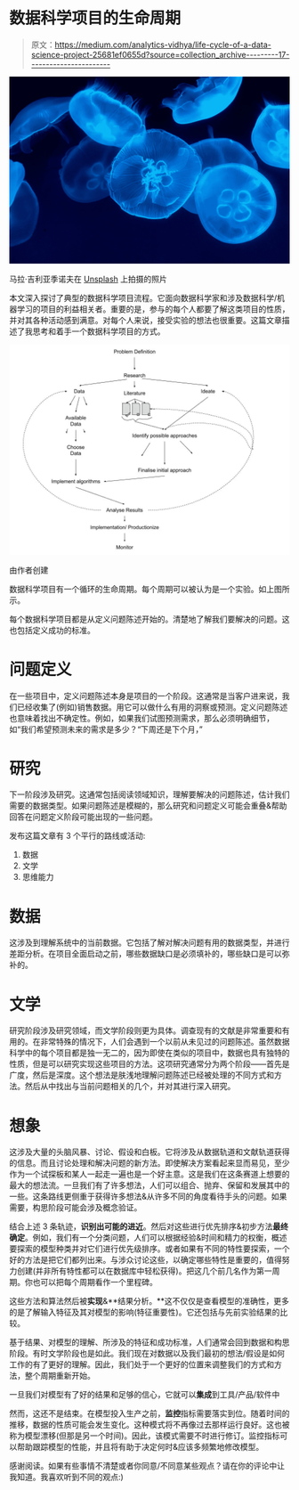 # 数据科学项目的生命周期

> 原文：<https://medium.com/analytics-vidhya/life-cycle-of-a-data-science-project-25681ef0655d?source=collection_archive---------17----------------------->

![](img/95d0f6c53d2ef71216947a5feaa80f81.png)

马拉·吉利亚季诺夫在 [Unsplash](https://unsplash.com/s/photos/jellyfish?utm_source=unsplash&utm_medium=referral&utm_content=creditCopyText) 上拍摄的照片

本文深入探讨了典型的数据科学项目流程。它面向数据科学家和涉及数据科学/机器学习的项目的利益相关者。重要的是，参与的每个人都要了解这类项目的性质，并对其各种活动感到满意。对每个人来说，接受实验的想法也很重要。这篇文章描述了我思考和着手一个数据科学项目的方式。

![](img/f2ef6d5ce98b0e86709547ee09188da8.png)

由作者创建

数据科学项目有一个循环的生命周期。每个周期可以被认为是一个实验。如上图所示。

每个数据科学项目都是从定义问题陈述开始的。清楚地了解我们要解决的问题。这也包括定义成功的标准。

# 问题定义

在一些项目中，定义问题陈述本身是项目的一个阶段。这通常是当客户进来说，我们已经收集了(例如)销售数据。用它可以做什么有用的洞察或预测。定义问题陈述也意味着找出不确定性。例如，如果我们试图预测需求，那么必须明确细节，如“我们希望预测未来的需求是多少？“下周还是下个月，”

# 研究

下一阶段涉及研究。这通常包括阅读领域知识，理解要解决的问题陈述，估计我们需要的数据类型。如果问题陈述是模糊的，那么研究和问题定义可能会重叠&帮助回答在问题定义阶段可能出现的一些问题。

发布这篇文章有 3 个平行的路线或活动:

1.  数据
2.  文学
3.  思维能力

# 数据

这涉及到理解系统中的当前数据。它包括了解对解决问题有用的数据类型，并进行差距分析。在项目全面启动之前，哪些数据缺口是必须填补的，哪些缺口是可以弥补的。

# 文学

研究阶段涉及研究领域，而文学阶段则更为具体。调查现有的文献是非常重要和有用的。在非常特殊的情况下，人们会遇到一个以前从未见过的问题陈述。虽然数据科学中的每个项目都是独一无二的，因为即使在类似的项目中，数据也具有独特的性质，但是可以研究实现这些项目的方法。这项研究通常分为两个阶段——首先是广度，然后是深度。这个想法是肤浅地理解问题陈述已经被处理的不同方式和方法。然后从中找出与当前问题相关的几个，并对其进行深入研究。

# 想象

这涉及大量的头脑风暴、讨论、假设和白板。它将涉及从数据轨道和文献轨道获得的信息。而且讨论处理和解决问题的新方法。即使解决方案看起来显而易见，至少作为一个试探板和某人一起走一遍也是一个好主意。这是我们在这条赛道上想要的最大的想法流。一旦我们有了许多想法，人们可以组合、抛弃、保留和发展其中的一些。这条路线更侧重于获得许多想法&从许多不同的角度看待手头的问题。如果需要，构思阶段可能会涉及概念验证。

结合上述 3 条轨迹，**识别出可能的进近**。然后对这些进行优先排序&初步方法**最终确定**。例如，我们有一个分类问题，人们可以根据经验&时间和精力的权衡，概述要探索的模型种类并对它们进行优先级排序。或者如果有不同的特性要探索，一个好的方法是把它们都列出来。与涉众讨论这些，以确定哪些特性是重要的，值得努力创建(并非所有特性都可以在数据库中轻松获得)。把这几个前几名作为第一周期。你也可以把每个周期看作一个里程碑。

这些方法和算法然后被**实现**&**结果分析。**这不仅仅是查看模型的准确性，更多的是了解输入特征及其对模型的影响(特征重要性)。它还包括与先前实验结果的比较。

基于结果、对模型的理解、所涉及的特征和成功标准，人们通常会回到数据和构思阶段。有时文学阶段也是如此。我们现在对数据以及我们最初的想法/假设是如何工作的有了更好的理解。因此，我们处于一个更好的位置来调整我们的方式和方法，整个周期重新开始。

一旦我们对模型有了好的结果和足够的信心，它就可以**集成**到工具/产品/软件中

然而，这还不是结束。在模型投入生产之前，**监控**指标需要落实到位。随着时间的推移，数据的性质可能会发生变化。这种模式将不再像过去那样运行良好。这也被称为模型漂移(但那是另一个时间)。因此，该模式需要不时进行修订。监控指标可以帮助跟踪模型的性能，并且将有助于决定何时&应该多频繁地修改模型。

感谢阅读。如果有些事情不清楚或者你同意/不同意某些观点？请在你的评论中让我知道。我喜欢听到不同的观点:)
